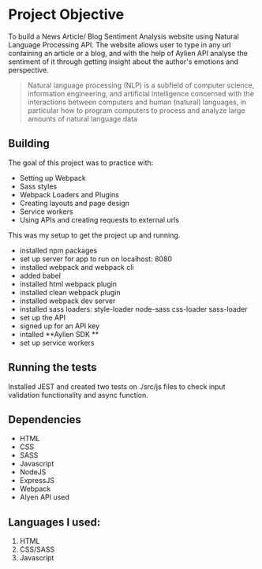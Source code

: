 # Project Objective
To build a News Article/ Blog Sentiment Analysis website using Natural Language Processing API. The website allows user to type in any url containing an article or a blog, and with the help of Aylien API analyse the sentiment of it through getting insight about the author's emotions and perspective.

> Natural language processing (NLP) is a subfield of computer science, information engineering, and artificial intelligence
concerned with the interactions between computers and human (natural) languages, in particular how to program computers to
process and analyze large amounts of natural language data

## Building
The goal of this project was to practice with:

- Setting up Webpack
- Sass styles
- Webpack Loaders and Plugins
- Creating layouts and page design
- Service workers
- Using APIs and creating requests to external urls

This was my setup to get the project up and running.

- installed npm packages
- set up server for app to run on localhost: 8080
- installed webpack and webpack cli
- added babel
- installed html webpack plugin
- installed clean webpack plugin
- installed webpack dev server
- installed sass loaders: style-loader node-sass css-loader sass-loader
- set up the API
- signed up for an API key
- intalled **Aylien SDK **
- set up service workers

## Running the tests
Installed JEST and created two tests on ./src/js files to check input validation functionality and async function.

## Dependencies
* HTML
* CSS
* SASS
* Javascript
* NodeJS
* ExpressJS
* Webpack
* Alyen API used

## Languages I used: 
1. HTML
2. CSS/SASS
3. Javascript
